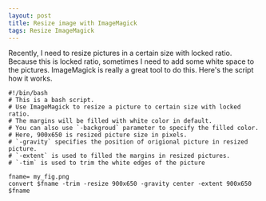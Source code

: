 ```yaml
---
layout: post
title: Resize image with ImageMagick
tags: Resize ImageMagick
---
```


Recently, I need to resize pictures in a certain size with locked ratio. Because this is locked ratio, sometimes I need to add some white space to the pictures. ImageMagick is really a great tool to do this. Here's the script how it works.

```
#!/bin/bash
# This is a bash script.
# Use ImageMagick to resize a picture to certain size with locked ratio.
# The margins will be filled with white color in default. 
# You can also use `-backgroud` parameter to specify the filled color.
# Here, 900x650 is resized picture size in pixels. 
# `-gravity` specifies the position of origional picture in resized picture.
# `-extent` is used to filled the margins in resized pictures. 
# `-tim` is used to trim the white edges of the picture

fname= my_fig.png
convert $fname -trim -resize 900x650 -gravity center -extent 900x650 $fname
```

